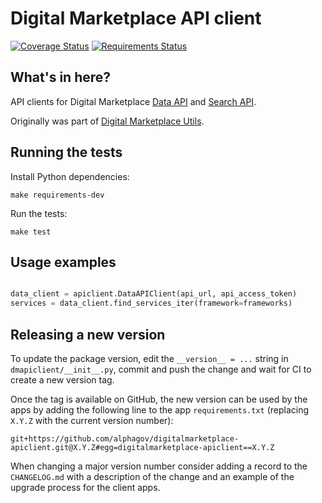 Digital Marketplace API client
=========================

[![Coverage Status](https://coveralls.io/repos/alphagov/digitalmarketplace-apiclient/badge.svg?branch=master&service=github)](https://coveralls.io/github/alphagov/digitalmarketplace-apiclient?branch=master)
[![Requirements Status](https://requires.io/github/alphagov/digitalmarketplace-apiclient/requirements.svg?branch=master)](https://requires.io/github/alphagov/digitalmarketplace-apiclient/requirements/?branch=master)

## What's in here?

API clients for Digital Marketplace [Data API](https://github.com/alphagov/digitalmarketplace-api) and
[Search API](https://github.com/alphagov/digitalmarketplace-search-api).

Originally was part of [Digital Marketplace Utils](https://github.com/alphagov/digitalmarketplace-utils).


## Running the tests

Install Python dependencies:

```
make requirements-dev
```

Run the tests:

```
make test
```

## Usage examples

```python

data_client = apiclient.DataAPIClient(api_url, api_access_token)
services = data_client.find_services_iter(framework=frameworks)

```

## Releasing a new version

To update the package version, edit the `__version__ = ...` string in `dmapiclient/__init__.py`,
commit and push the change and wait for CI to create a new version tag.

Once the tag is available on GitHub, the new version can be used by the apps by adding the following
line to the app `requirements.txt` (replacing `X.Y.Z` with the current version number):

```
git+https://github.com/alphagov/digitalmarketplace-apiclient.git@X.Y.Z#egg=digitalmarketplace-apiclient==X.Y.Z
```

When changing a major version number consider adding a record to the `CHANGELOG.md` with a
description of the change and an example of the upgrade process for the client apps.
